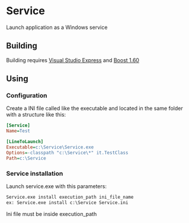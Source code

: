 # Service
Launch application as a Windows service

## Building
Building requires [Visual Studio Express](https://www.visualstudio.com/vs/express/) and [Boost 1.60](https://www.boost.org/users/history/version_1_60_0.html)

## Using

### Configuration
Create a INI file called like the executable and located in the same folder with a structure like this:
```ini
[Service]
Name=Test

[LineToLaunch]
Executable=c:\Service\Service.exe
Options=-classpath "c:\Service\*" it.TestClass 
Path=c:\Service
```
### Service installation
Launch service.exe with this parameters:
```bat
Service.exe install execution_path ini_file_name
ex: Service.exe install c:\Service Service.ini
```
Ini file must be inside execution_path
